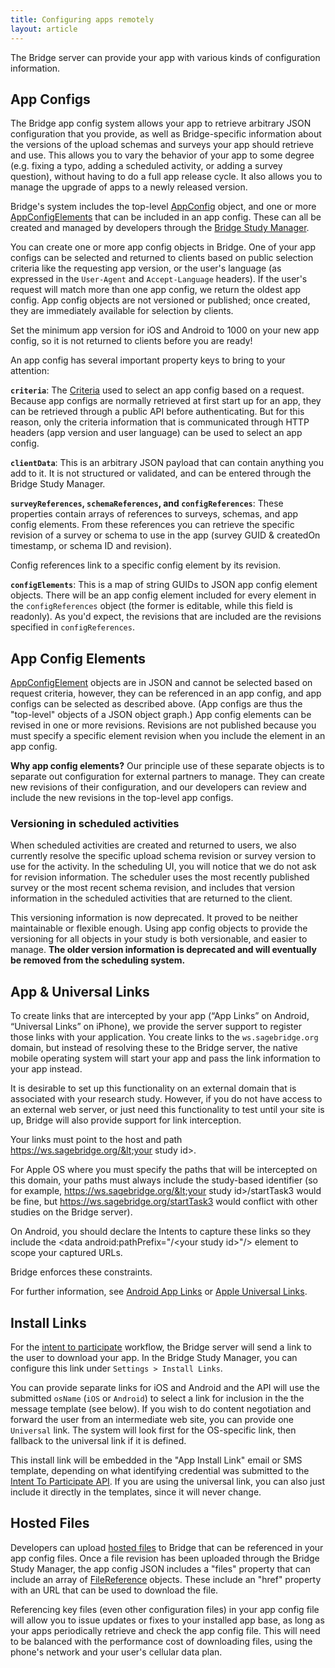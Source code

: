 ```yaml
---
title: Configuring apps remotely
layout: article
---
```


<div id="toc"></div>

The Bridge server can provide your app with various kinds of configuration information.

## App Configs

The Bridge app config system allows your app to retrieve arbitrary JSON configuration that you provide, as well as Bridge-specific information about the versions of the upload schemas and surveys your app should retrieve and use. This allows you to vary the behavior of your app to some degree (e.g. fixing a typo, adding a scheduled activity, or adding a survey question), without having to do a full app release cycle. It also allows you to manage the upgrade of apps to a newly released version.

Bridge's system includes the top-level [AppConfig](/model-browser.html#AppConfig) object, and one or more [AppConfigElements](/model-browser.html#AppConfigElement) that can be included in an app config. These can all be created and managed by developers through the [Bridge Study Manager](https://research.sagebridge.org/).

You can create one or more app config objects in Bridge. One of your app configs can be selected and returned to clients based on public selection criteria like the requesting app version, or the user's language (as expressed in the `User-Agent` and `Accept-Language` headers). If the user's request will match more than one app config, we return the oldest app config. App config objects are not versioned or published; once created, they are immediately available for selection by clients.

<div class="ui compact warning icon message">
  <i class="exclamation triangle icon"></i>
  <p style="margin:0">Set the minimum app version for iOS and Android to 1000 on your new app config, so it is not returned to clients before you are ready!</p>
</div>

An app config has several important property keys to bring to your attention:

**`criteria`**: The [Criteria](/model-browser.html#Criteria) used to select an app config based on a request. Because app configs are normally retrieved at first start up for an app, they can be retrieved through a public API before authenticating. But for this reason, only the criteria information that is communicated through HTTP headers (app version and user language) can be used to select an app config.

**`clientData`**: This is an arbitrary JSON payload that can contain anything you add to it. It is not structured or validated, and can be entered through the Bridge Study Manager.

**`surveyReferences`, `schemaReferences`, and `configReferences`**: These properties contain arrays of references to surveys, schemas, and app config elements. From these references you can retrieve the specific revision of a survey or schema to use in the app (survey GUID & createdOn timestamp, or schema ID and revision).

Config references link to a specific config element by its revision.

**`configElements`**: This is a map of string GUIDs to JSON app config element objects. There will be an app config element included for every element in the `configReferences` object (the former is editable, while this field is readonly). As you'd expect, the revisions that are included are the revisions specified in `configReferences`.

## App Config Elements

[AppConfigElement](/model-browser.html#AppConfigElement) objects are in JSON and cannot be selected based on request criteria, however, they can be referenced in an app config, and app configs can be selected as described above. (App configs are thus the "top-level" objects of a JSON object graph.) App config elements can be revised in one or more revisions. Revisions are not published because you must specify a specific element revision when you include the element in an app config.

<div class="ui compact icon message">
  <i class="circle info icon"></i>
  <p style="margin:0"><b>Why app config elements?</b> Our principle use of these separate objects is to separate out configuration for external partners to manage. They can create new revisions of their configuration, and our developers can review and include the new revisions in the top-level app configs.</p>
</div>

### Versioning in scheduled activities

When scheduled activities are created and returned to users, we also currently resolve the specific upload schema revision or survey version to use for the activity. In the scheduling UI, you will notice that we do not ask for revision information. The scheduler uses the most recently published survey or the most recent schema revision, and includes that version information in the scheduled activities that are returned to the client.

This versioning information is now deprecated. It proved to be neither maintainable or flexible enough. Using app config objects to provide the versioning for all objects in your study is both versionable, and easier to manage. **The older version information is deprecated and will eventually be removed from the scheduling system.**

## App & Universal Links

To create links that are intercepted by your app (“App Links” on Android, “Universal Links” on iPhone), we provide the server support to register those links with your application. You create links to the `ws.sagebridge.org` domain, but instead of resolving these to the Bridge server, the native mobile operating system will start your app and pass the link information to your app instead.

<div class="ui compact warning icon message">
  <i class="exclamation triangle icon"></i>
  <p style="margin:0">It is desirable to set up this functionality on an external domain that is associated with your research study. However, if you do not have access to an external web server, or just need this functionality to test until your site is up, Bridge will also provide support for link interception. </p>
</div>

Your links must point to the host and path https://ws.sagebridge.org/&lt;your study id&gt;. 

For Apple OS where you must specify the paths that will be intercepted on this domain, your paths must always include the  study-based identifier (so for example, https://ws.sagebridge.org/&lt;your study id&gt;/startTask3 would be fine, but https://ws.sagebridge.org/startTask3 would conflict with other studies on the Bridge server).

On Android, you should declare the Intents to capture these links so they include the &lt;data android:pathPrefix="/&lt;your study id&gt;"/&gt; element to scope your captured URLs.

Bridge enforces these constraints.

For further information, see [Android App Links](https://developer.android.com/training/app-links/verify-site-associations.html) or [Apple Universal Links](https://developer.apple.com/library/archive/documentation/General/Conceptual/AppSearch/UniversalLinks.html).

## Install Links

For the [intent to participate](/articles/consent.html#scenario-3-consent-before-creating-a-bridge-account) workflow, the Bridge server will send a link to the user to download your app. In the Bridge Study Manager, you can configure this link under `Settings > Install Links`. 

You can provide separate links for iOS and Android and the API will use the submitted `osName` (`iOS` or `Android`) to select a link for inclusion in the the message template (see below). If you wish to do content negotiation and forward the user from an intermediate web site, you can provide one `Universal` link. The system will look first for the OS-specific link, then fallback to the universal link if it is defined.

This install link will be embedded in the "App Install Link" email or SMS template, depending on what identifying credential was submitted to the [Intent To Participate API](/swagger-ui/index.html#/Intent%20To%20Participate/submitIntentToParticipate). If you are using the universal link, you can also just include it directly in the templates, since it will never change.

## Hosted Files

Developers can upload [hosted files](/articles/mobile/hosted_files.html) to Bridge that can be referenced in your app config files. Once a file revision has been uploaded through the Bridge Study Manager, the app config JSON includes a "files" property that can include an array of [FileReference](/model-browser.html#FileReference) objects. These include an "href" property with an URL that can be used to download the file. 

Referencing key files (even other configuration files) in your app config file will allow you to issue updates or fixes to your installed app base, as long as your apps periodically retrieve and check the app config file. This will need to be balanced with the performance cost of downloading files, using the phone's network and your user's cellular data plan.